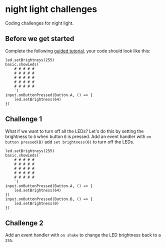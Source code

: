 # night light challenges

Coding challenges for night light.

## Before we get started

Complete the following [guided tutorial](/lessons/night-light/activity), your code should look like this:


```blocks
led.setBrightness(255)
basic.showLeds(`
    # # # # #
    # # # # #
    # # # # #
    # # # # #
    # # # # #
    `)
input.onButtonPressed(Button.A, () => {
    led.setBrightness(64)
})

```
## Challenge 1



What if we want to turn off all the LEDs? Let's do this by setting the brightness to `0` when button `B` is pressed. Add an event handler with `on button pressed(B)` add `set brightness(0)` to turn off the LEDs.


```blocks
led.setBrightness(255)
basic.showLeds(`
    # # # # #
    # # # # #
    # # # # #
    # # # # #
    # # # # #
    `)
input.onButtonPressed(Button.A, () => {
    led.setBrightness(64)
})
input.onButtonPressed(Button.B, () => {
    led.setBrightness(0)
})
```


## Challenge 2

Add an event handler with `on shake` to change the LED brightness back to a `255`.
